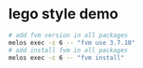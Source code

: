 # lego style demo

```sh
# add fvm version in all packages
melos exec -c 6 -- "fvm use 3.7.10"
# add install fvm in all packages
melos exec -c 6 -- "fvm install"
```

